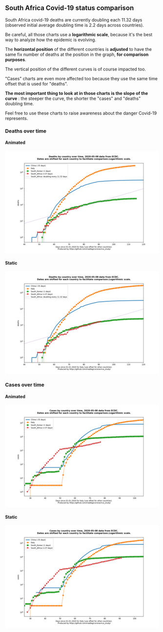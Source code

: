 ## South Africa Covid-19 status comparison 

South Africa covid-19 deaths are currently doubling each 11.32 days (observed initial average doubling time is 2.2 days across countries).



Be careful, all those charts use a **logarithmic scale**, because it's the best way to analyze how the epidemic is evolving.
 
The **horizontal position** of the different countries is **adjusted** to have the same fix number of deaths at the position in the graph, **for comparison purposes**.

The vertical position of the different curves is of course impacted too.

"Cases" charts are even more affected too because they use the same time offset that is used for "deaths".

**The most important thing to look at in those charts is the slope of the curve** : the steeper the curve, the shorter the "cases" and "deaths" doubling time.

Feel free to use these charts to raise awareness about the danger Covid-19 represents. 


 
### Deaths over time
 
#### Animated
![South Africa covid-19 deaths animated chart](https://raw.githubusercontent.com/madlag/coronavirus_study/master/notebooks/graphs/2020-05-08/countries/South_Africa/2020-05-08_South_Africa_deaths.gif "South Africa covid-19 deaths animated chart")   
 
#### Static
![South Africa covid-19 deaths static chart](https://raw.githubusercontent.com/madlag/coronavirus_study/master/notebooks/graphs/2020-05-08/countries/South_Africa/2020-05-08_South_Africa_deaths.png "South Africa covid-19 deaths static chart")   

 
### Cases over time
 
#### Animated
![South Africa covid-19 cases animated chart](https://raw.githubusercontent.com/madlag/coronavirus_study/master/notebooks/graphs/2020-05-08/countries/South_Africa/2020-05-08_South_Africa_cases.gif "South Africa covid-19 cases animated chart")   
 
#### Static
![South Africa covid-19 cases static chart](https://raw.githubusercontent.com/madlag/coronavirus_study/master/notebooks/graphs/2020-05-08/countries/South_Africa/2020-05-08_South_Africa_cases.png "South Africa covid-19 cases static chart")   

